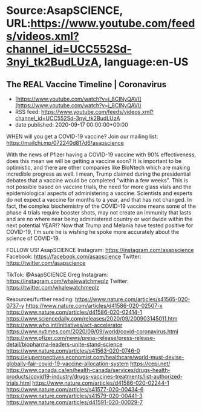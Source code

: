 # Source:AsapSCIENCE, URL:https://www.youtube.com/feeds/videos.xml?channel_id=UCC552Sd-3nyi_tk2BudLUzA, language:en-US

## The REAL Vaccine Timeline | Coronavirus
 - [https://www.youtube.com/watch?v=j_8CINyQAVI](https://www.youtube.com/watch?v=j_8CINyQAVI)
 - RSS feed: https://www.youtube.com/feeds/videos.xml?channel_id=UCC552Sd-3nyi_tk2BudLUzA
 - date published: 2020-09-17 00:00:00+00:00

WHEN will you get a COVID-19 vaccine?
Join our mailing list: https://mailchi.mp/072240d817d6/asapscience

With the news of Pfizer having a COVID-19 vaccine with 90% effectiveness, does this mean we will be getting a vaccine soon? It is important to be optimistic, and there are other companies like BioNtech which are making incredible progress as well. I mean, Trump claimed during the presidential debates that a vaccine would be completed "within a few weeks". This is not possible based on vaccine trials, the need for more glass vials and the epidemiological aspects of administering a vaccine. Scientists and experts do not expect a vaccine for months to a year, and that has not changed. In fact, the complex biochemistry of the COVID-19 vaccine means some of the phase 4 trials require booster shots, may not create an immunity that lasts and are no where near being administered country or worldwide within the next potential YEAR!? Now that Trump and Melania have tested positive for COVID-19, I'm sure he is wishing he spoke more accurately about the science of COVID-19.

FOLLOW US!
AsapSCIENCE
Instagram: https://instagram.com/asapscience
Facebook: https://facebook.com/asapscience
Twitter: https://twitter.com/asapscience

TikTok: @AsapSCIENCE 
Greg
Instagram: https://instagram.com/whalewatchmeplz
Twitter: https://twitter.com/whalewatchmeplz

Resources/further reading:
https://www.nature.com/articles/s41565-020-0737-y
https://www.nature.com/articles/d41586-020-02507-x
https://www.nature.com/articles/d41586-020-02414-1
https://www.sciencedaily.com/releases/2020/09/200903145011.htm
https://www.who.int/initiatives/act-accelerator
https://www.nytimes.com/2020/09/09/world/covid-coronavirus.html
https://www.pfizer.com/news/press-release/press-release-detail/biopharma-leaders-unite-stand-science
https://www.nature.com/articles/s41563-020-0746-0
https://eiuperspectives.economist.com/healthcare/world-must-devise-globally-fair-covid-19-vaccine-allocation-system
https://cepi.net/
https://www.canada.ca/en/health-canada/services/drugs-health-products/covid19-industry/drugs-vaccines-treatments/list-authorized-trials.html
https://www.nature.com/articles/d41586-020-02244-1
https://www.nature.com/articles/s41577-020-00434-6
https://www.nature.com/articles/s41579-020-00441-3
https://www.nature.com/articles/d41591-020-00029-7

